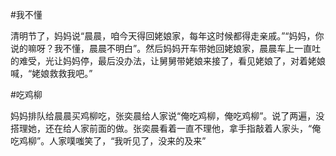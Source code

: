 #我不懂

清明节了，妈妈说“晨晨，咱今天得回姥娘家，每年这时候都得走亲戚。”“妈妈，你说的嘛呀？我不懂，晨晨不明白”。然后妈妈开车带她回姥娘家，晨晨车上一直吐的难受，光让妈妈停，最后没办法，让舅舅带姥娘来接了，看见姥娘了，对着姥娘喊，“姥娘救救我吧。”

#吃鸡柳

妈妈排队给晨晨买鸡柳吃，张奕晨给人家说“俺吃鸡柳，俺吃鸡柳”。说了两遍，没搭理她，还在给人家前面的做。张奕晨看着一直不理他，拿手指敲着人家头，“俺吃鸡柳”。人家噗嗤笑了，“我听见了，没来的及来”
